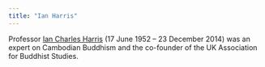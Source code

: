 ```yaml
---
title: "Ian Harris"
---
```


Professor [Ian Charles Harris](https://iabsinfo.net/2015/01/professor-ian-charles-harris/) (17 June 1952 – 23 December 2014) was an expert on Cambodian Buddhism and the co-founder of the UK Association for Buddhist Studies.
